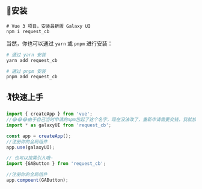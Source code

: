 ## 👷安装

```shell
# Vue 3 项目，安装最新版 Galaxy UI 
npm i request_cb
```

当然，你也可以通过 `yarn` 或 `pnpm` 进行安装：

```bash
# 通过 yarn 安装
yarn add request_cb

# 通过 pnpm 安装
pnpm add request_cb
```


## 🏌快速上手

```js
import { createApp } from 'vue';
//😂😂😂由于自己当时申请的npm包起了这个名字，现在没法改了，重新申请需要交钱，我就放弃了，先将就用着
import * as galaxyUI from 'request_cb';

const app = createApp();
//注册你的全局组件
app.use(galaxyUI);

// 也可以按需引入哦~
import {GAButton } from 'request_cb';

//注册你的全局组件
app.compoent(GAButton);
```


